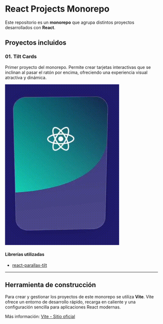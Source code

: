 # React Projects Monorepo

Este repositorio es un **monorepo** que agrupa distintos proyectos desarrollados con **React**.

## Proyectos incluidos

### 01. Tilt Cards

Primer proyecto del monorepo. Permite crear tarjetas interactivas que se inclinan al pasar el ratón por encima, ofreciendo una experiencia visual atractiva y dinámica.

![Demo Tilt Card](assets/01/cardtilt.gif)

#### Librerías utilizadas
- [react-parallax-tilt](https://www.npmjs.com/package/react-parallax-tilt)

---

## Herramienta de construcción

Para crear y gestionar los proyectos de este monorepo se utiliza **Vite**. Vite ofrece un entorno de desarrollo rápido, recarga en caliente y una configuración sencilla para aplicaciones React modernas.

Más información: [Vite - Sitio oficial](https://vitejs.dev/)  